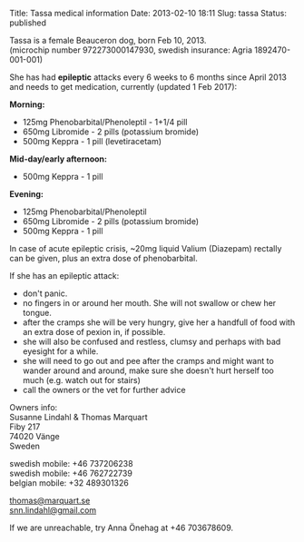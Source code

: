Title: Tassa medical information
Date: 2013-02-10 18:11
Slug: tassa
Status: published

Tassa is a female Beauceron dog, born Feb 10, 2013.  
(microchip number 972273000147930, swedish insurance: Agria 1892470-001-001)

She has had **epileptic** attacks every 6 weeks to 6 months since April 2013
and needs to get medication, currently (updated 1 Feb 2017):

**Morning:**

* 125mg Phenobarbital/Phenoleptil - 1+1/4 pill
* 650mg Libromide - 2 pills (potassium bromide)
* 500mg Keppra - 1 pill (levetiracetam)

**Mid-day/early afternoon:**

* 500mg Keppra - 1 pill

**Evening:**

* 125mg Phenobarbital/Phenoleptil
* 650mg Libromide - 2 pills (potassium bromide)
* 500mg Keppra - 1 pill

In case of acute epileptic crisis, ~20mg liquid Valium
(Diazepam) rectally can be given, plus an extra dose of phenobarbital.

If she has an epileptic attack:

- don't panic.
- no fingers in or around her mouth. She will not swallow or chew her tongue.
- after the cramps she will be very hungry, give her a handfull of food with an extra dose of pexion in, if possible.
- she will also be confused and restless, clumsy and perhaps with bad eyesight for a while.
- she will need to go out and pee after the cramps and might want to wander around and around, make sure she doesn't hurt herself too much (e.g. watch out for stairs)
- call the owners or the vet for further advice

Owners info:  
Susanne Lindahl & Thomas Marquart  
Fiby 217  
74020 Vänge  
Sweden

swedish mobile: +46 737206238  
swedish mobile: +46 762722739  
belgian mobile: +32 489301326  

thomas@marquart.se  
snn.lindahl@gmail.com

If we are unreachable, try Anna Önehag at +46 703678609.
